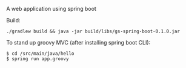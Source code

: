 A web application using spring boot

Build: 
```
./gradlew build && java -jar build/libs/gs-spring-boot-0.1.0.jar
```


To stand up groovy MVC (after installing spring boot CLI): 
```
$ cd /src/main/java/hello
$ spring run app.groovy
```
